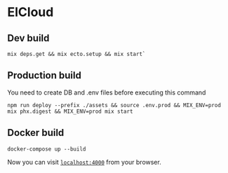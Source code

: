 # ElCloud

## Dev build

    mix deps.get && mix ecto.setup && mix start`


## Production build

  You need to create DB and .env files before executing this command

    npm run deploy --prefix ./assets && source .env.prod && MIX_ENV=prod mix phx.digest && MIX_ENV=prod mix start


## Docker build

    docker-compose up --build


Now you can visit [`localhost:4000`](http://localhost:4000) from your browser.
